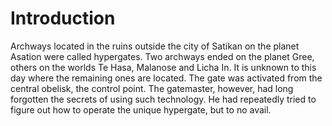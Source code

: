 # Introduction
Archways located in the ruins outside the city of Satikan on the planet Asation were called hypergates.
Two archways ended on the planet Gree, others on the worlds Te Hasa, Malanose and Licha In.
It is unknown to this day where the remaining ones are located.
The gate was activated from the central obelisk, the control point.
The gatemaster, however, had long forgotten the secrets of using such technology.
He had repeatedly tried to figure out how to operate the unique hypergate, but to no avail.